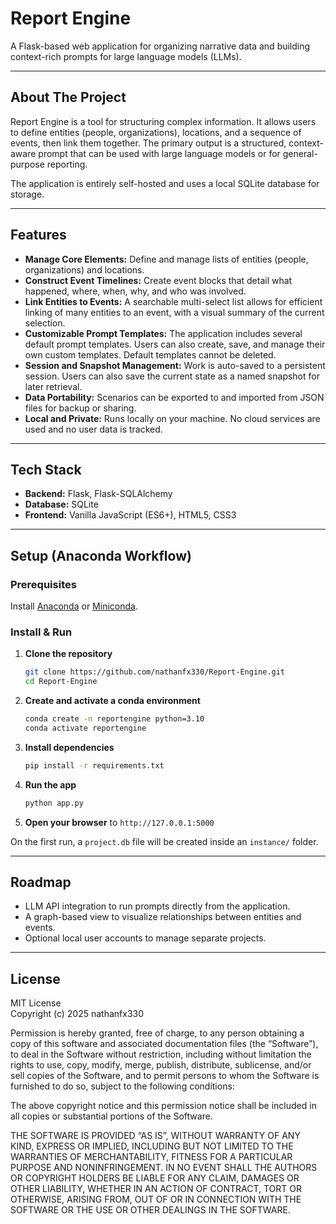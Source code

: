 # Report Engine

A Flask-based web application for organizing narrative data and building context-rich prompts for large language models (LLMs).

---

## About The Project

Report Engine is a tool for structuring complex information. It allows users to define entities (people, organizations), locations, and a sequence of events, then link them together. The primary output is a structured, context-aware prompt that can be used with large language models or for general-purpose reporting.

The application is entirely self-hosted and uses a local SQLite database for storage.

---

## Features

-   **Manage Core Elements:** Define and manage lists of entities (people, organizations) and locations.
-   **Construct Event Timelines:** Create event blocks that detail what happened, where, when, why, and who was involved.
-   **Link Entities to Events:** A searchable multi-select list allows for efficient linking of many entities to an event, with a visual summary of the current selection.
-   **Customizable Prompt Templates:** The application includes several default prompt templates. Users can also create, save, and manage their own custom templates. Default templates cannot be deleted.
-   **Session and Snapshot Management:** Work is auto-saved to a persistent session. Users can also save the current state as a named snapshot for later retrieval.
-   **Data Portability:** Scenarios can be exported to and imported from JSON files for backup or sharing.
-   **Local and Private:** Runs locally on your machine. No cloud services are used and no user data is tracked.

---

## Tech Stack

-   **Backend:** Flask, Flask-SQLAlchemy
-   **Database:** SQLite
-   **Frontend:** Vanilla JavaScript (ES6+), HTML5, CSS3

---

## Setup (Anaconda Workflow)

### Prerequisites

Install [Anaconda](https://www.anaconda.com/products/distribution) or [Miniconda](https://docs.conda.io/en/latest/miniconda.html).

### Install & Run

1.  **Clone the repository**

    ```bash
    git clone https://github.com/nathanfx330/Report-Engine.git
    cd Report-Engine
    ```

2.  **Create and activate a conda environment**

    ```bash
    conda create -n reportengine python=3.10
    conda activate reportengine
    ```

3.  **Install dependencies**

    ```bash
    pip install -r requirements.txt
    ```

4.  **Run the app**

    ```bash
    python app.py
    ```

5.  **Open your browser** to `http://127.0.0.1:5000`

On the first run, a `project.db` file will be created inside an `instance/` folder.

---

## Roadmap

-   LLM API integration to run prompts directly from the application.
-   A graph-based view to visualize relationships between entities and events.
-   Optional local user accounts to manage separate projects.

---

## License

MIT License  
Copyright (c) 2025 nathanfx330

Permission is hereby granted, free of charge, to any person obtaining a copy
of this software and associated documentation files (the “Software”), to deal
in the Software without restriction, including without limitation the rights
to use, copy, modify, merge, publish, distribute, sublicense, and/or sell
copies of the Software, and to permit persons to whom the Software is
furnished to do so, subject to the following conditions:

The above copyright notice and this permission notice shall be included in
all copies or substantial portions of the Software.

THE SOFTWARE IS PROVIDED “AS IS”, WITHOUT WARRANTY OF ANY KIND, EXPRESS OR
IMPLIED, INCLUDING BUT NOT LIMITED TO THE WARRANTIES OF MERCHANTABILITY,
FITNESS FOR A PARTICULAR PURPOSE AND NONINFRINGEMENT. IN NO EVENT SHALL THE
AUTHORS OR COPYRIGHT HOLDERS BE LIABLE FOR ANY CLAIM, DAMAGES OR OTHER
LIABILITY, WHETHER IN AN ACTION OF CONTRACT, TORT OR OTHERWISE, ARISING FROM,
OUT OF OR IN CONNECTION WITH THE SOFTWARE OR THE USE OR OTHER DEALINGS IN
THE SOFTWARE.
